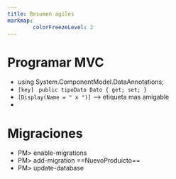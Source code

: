 ```yaml
---
title: Resumen agiles
markmap:
        colorFreezeLevel: 2
---
```

# Programar MVC
- using System.ComponentModel.DataAnnotations;
- `[key] `
  `public tipoDato Dato { get; set; }`
- `[Display(Name = " x ")]` --> etiqueta mas amigable
- 

# Migraciones
- PM> enable-migrations
- PM> add-migration ==NuevoProduicto==
- PM> update-database


